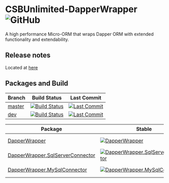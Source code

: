 CSBUnlimited-DapperWrapper ![GitHub](https://img.shields.io/github/license/mashape/apistatus.svg)
==============

A high performance Micro-ORM that wraps Dapper ORM with extended functionality and extendability.


Release notes
---------------

Located at [here](https://github.com/CSBUnlimited/DapperWrapper/releases)


Packages and Build
--------------

| Branch | Build Status | Last Commit |
| -------- | ----------- | ----------- |
| [master](https://github.com/CSBUnlimited/DapperWrapper/tree/master) | [![Build Status](https://csbunlimited.visualstudio.com/CSBUnlimited-DapperWrapper/_apis/build/status/CSBUnlimited-DapperWrapper-CI?branchName=master)](https://csbunlimited.visualstudio.com/CSBUnlimited-DapperWrapper/_build?definitionId=5) | [![Last Commit](https://img.shields.io/github/last-commit/csbunlimited/dapperwrapper/master.svg?style=flat)](https://github.com/CSBUnlimited/DapperWrapper/commits/master) | 
| [dev](https://github.com/CSBUnlimited/DapperWrapper/tree/dev) | [![Build Status](https://csbunlimited.visualstudio.com/CSBUnlimited-DapperWrapper/_apis/build/status/CSBUnlimited-DapperWrapper-CI?branchName=dev)](https://csbunlimited.visualstudio.com/CSBUnlimited-DapperWrapper/_build?definitionId=5) | [![Last Commit](https://img.shields.io/github/last-commit/csbunlimited/dapperwrapper/dev.svg?style=flat)](https://github.com/CSBUnlimited/DapperWrapper/commits/dev) | 

| Package | Stable | Pre-release | Downloads |
| --------- | --------- | ------------- | ------------- |
| [DapperWrapper](https://www.nuget.org/packages/CSBUnlimited.DapperWrapper/) | [![DapperWrapper](https://img.shields.io/nuget/v/CSBUnlimited.DapperWrapper.svg)](https://www.nuget.org/packages/CSBUnlimited.DapperWrapper/) | [![DapperWrapper](https://img.shields.io/nuget/vpre/CSBUnlimited.DapperWrapper.svg)](https://www.nuget.org/packages/CSBUnlimited.DapperWrapper/) | [![NuGet Downloads](https://img.shields.io/nuget/dt/CSBUnlimited.DapperWrapper.svg)](https://www.nuget.org/packages/CSBUnlimited.DapperWrapper/) | 
| [DapperWrapper.SqlServerConnector](https://www.nuget.org/packages/CSBUnlimited.DapperWrapper.SqlServerConnector/) | [![DapperWrapper.SqlServerConnector](https://img.shields.io/nuget/v/CSBUnlimited.DapperWrapper.SqlServerConnector.svg)](https://www.nuget.org/packages/CSBUnlimited.DapperWrapper.SqlServerConnector/) | [![DapperWrapper.SqlServerConnector](https://img.shields.io/nuget/vpre/CSBUnlimited.DapperWrapper.SqlServerConnector.svg)](https://www.nuget.org/packages/CSBUnlimited.DapperWrapper.SqlServerConnector/) | [![NuGet Downloads](https://img.shields.io/nuget/dt/CSBUnlimited.DapperWrapper.SqlServerConnector.svg)](https://www.nuget.org/packages/CSBUnlimited.DapperWrapper.SqlServerConnector/) | 
| [DapperWrapper.MySqlConnector](https://www.nuget.org/packages/CSBUnlimited.DapperWrapper.MySqlConnector/) | [![DapperWrapper.MySqlConnector](https://img.shields.io/nuget/v/CSBUnlimited.DapperWrapper.MySqlConnector.svg)](https://www.nuget.org/packages/CSBUnlimited.DapperWrapper.MySqlConnector/) | [![DapperWrapper.MySqlConnector](https://img.shields.io/nuget/vpre/CSBUnlimited.DapperWrapper.MySqlConnector.svg)](https://www.nuget.org/packages/CSBUnlimited.DapperWrapper.MySqlConnector/) | [![NuGet Downloads](https://img.shields.io/nuget/dt/CSBUnlimited.DapperWrapper.MySqlConnector.svg)](https://www.nuget.org/packages/CSBUnlimited.DapperWrapper.MySqlConnector/) | 
